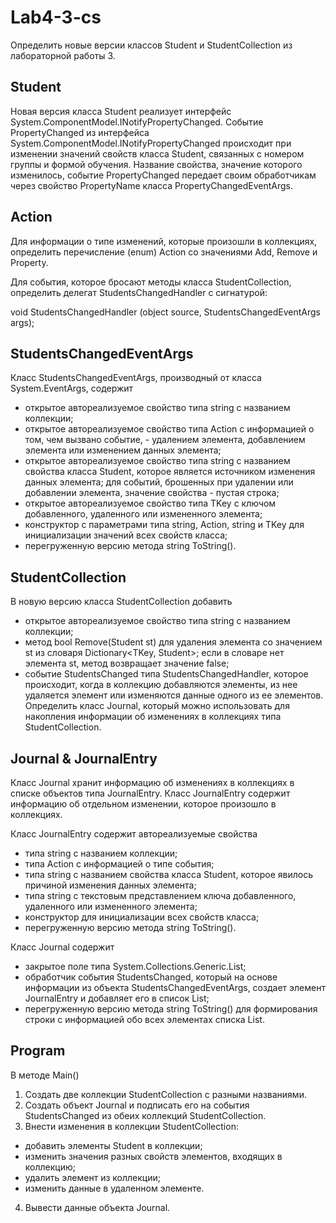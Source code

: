 # Lab4-3-cs
Определить новые версии классов Student и StudentCollection<TKey> из 
лабораторной работы 3. 

Student
-------
Новая версия класса Student реализует интерфейс 
System.ComponentModel.INotifyPropertyChanged. Событие PropertyChanged 
из интерфейса System.ComponentModel.INotifyPropertyChanged происходит 
при изменении значений свойств класса Student, связанных с номером группы 
и формой обучения. Название свойства, значение которого изменилось, 
событие PropertyChanged передает своим обработчикам через свойство 
PropertyName класса PropertyChangedEventArgs. 

Action
-------
Для информации о типе изменений, которые произошли в коллекциях, 
определить перечисление (enum) Action со значениями Add, Remove и 
Property. 

Для события, которое бросают методы класса StudentCollection<TKey>, 
определить делегат StudentsChangedHandler<TKey> с сигнатурой:

void StudentsChangedHandler<TKey>
(object source, StudentsChangedEventArgs<TKey> args);

StudentsChangedEventArgs
----------------------
Класс StudentsChangedEventArgs<TKey>, производный от класса 
System.EventArgs, содержит 

* открытое автореализуемое свойство типа string с названием 
коллекции; 
* открытое автореализуемое свойство типа Action с информацией о том, 
чем вызвано событие, - удалением элемента, добавлением элемента 
или изменением данных элемента; 
* открытое автореализуемое свойство типа string с названием свойства 
класса Student, которое является источником изменения данных 
элемента; для событий, брошенных при удалении или добавлении 
элемента, значение свойства - пустая строка; 
* открытое автореализуемое свойство типа TKey с ключом 
добавленного, удаленного или измененного элемента; 
* конструктор c параметрами типа string, Action, string и TKey для 
инициализации значений всех свойств класса; 
* перегруженную версию метода string ToString(). 

StudentCollection
----------------
В новую версию класса StudentCollection<TKey> добавить 
* открытое автореализуемое свойство типа string с названием 
коллекции; 
* метод bool Remove(Student st) для удаления элемента со значением st 
из словаря Dictionary<TKey, Student>; если в словаре нет элемента st, 
метод возвращает значение false; 
* событие StudentsChanged типа StudentsChangedHandler<TKey>, 
которое происходит, когда в коллекцию добавляются элементы, из нее 
удаляется элемент или изменяются данные одного из ее элементов. 
Определить класс Journal, который можно использовать для накопления 
информации об изменениях в коллекциях типа StudentCollection<TKey>. 

Journal & JournalEntry
---------------------
Класс Journal хранит информацию об изменениях в коллекциях в списке 
объектов типа JournalEntry. Класс JournalEntry содержит информацию об 
отдельном изменении, которое произошло в коллекциях. 

Класс JournalEntry содержит автореализуемые свойства 
* типа string с названием коллекции; 
* типа Action c информацией о типе события; 
* типа string с названием свойства класса Student, которое явилось 
причиной изменения данных элемента; 
* типа string с текстовым представлением ключа добавленного, 
удаленного или измененного элемента; 
* конструктор для инициализации всех свойств класса; 
* перегруженную версию метода string ToString(). 


Класс Journal содержит 
* закрытое поле типа System.Collections.Generic.List<JournalEntry>; 
* обработчик события StudentsChanged, который на основе информации 
из объекта StudentsChangedEventArgs, создает элемент JournalEntry и 
добавляет его в список List<JournalEntry>; 
* перегруженную версию метода string ToString() для формирования 
строки с информацией обо всех элементах списка List<JournalEntry>. 

Program
-------
В методе Main()
1) Создать две коллекции StudentCollection<string> с разными 
названиями. 
2) Создать объект Journal и подписать его на события StudentsChanged из 
обеих коллекций StudentCollection<string>. 
3) Внести изменения в коллекции StudentCollection<string>: 
* добавить элементы Student в коллекции; 
* изменить значения разных свойств элементов, входящих в 
коллекцию; 
* удалить элемент из коллекции; 
* изменить данные в удаленном элементе. 
4) Вывести данные объекта Journal. 
